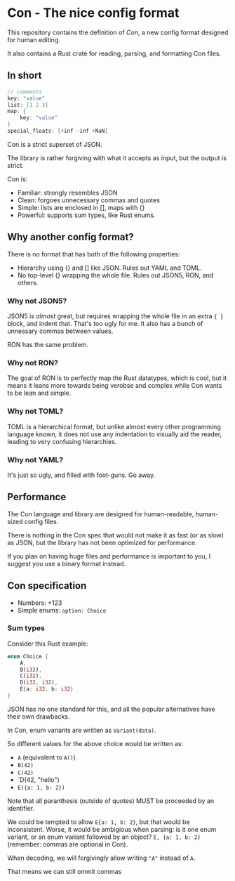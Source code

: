 # Con - The nice config format
This repository contains the definition of _Con_, a new config format designed for human editing.

It also contains a Rust crate for reading, parsing, and formatting Con files.

## In short
```c
// comments
key: "value"
list: [1 2 3]
map: {
    key: "value"
}
special_floats: [+inf -inf +NaN]
```

Con is a strict superset of JSON.

The library is rather forgiving with what it accepts as input, but the output is strict.

Con is:
* Familiar: strongly resembles JSON
* Clean: forgoes unnecessary commas and quotes
* Simple: lists are enclosed in [], maps with {}
* Powerful: supports sum types, like Rust enums.

## Why another config format?
There is no format that has both of the following properties:
* Hierarchy using {} and [] like JSON. Rules out YAML and TOML.
* No top-level {} wrapping the whole file. Rules out JSON5, RON, and others.


### Why not JSON5?
JSON5 is _almost_ great, but requires wrapping the whole file in an extra `{ }` block, and indent that. That's too ugly for me.
It also has a bunch of unnessary commas between values.

RON has the same problem.

### Why not RON?
The goal of RON is to perfectly map the Rust datatypes, which is cool, but it means it leans more towards being verobse and complex while Con wants to be lean and simple.

### Why not TOML?
TOML is a hierarchical format, but unlike almost every other programming language known, it does not use any indentation to visually aid the reader, leading to very confusing hierarchies.

### Why not YAML?
It's just so ugly, and filled with foot-guns. Go away.

## Performance
The Con language and library are designed for human-readable, human-sized config files.

There is nothing in the Con spec that would not make it as fast (or as slow) as JSON,
but the library has not been optimized for performance.

If you plan on having huge files and performance is important to you, I suggest you use a binary format instead.

## Con specification
* Numbers: +123
* Simple enums: `option: Choice`

### Sum types
Consider this Rust example:

```rs
enum Choice {
    A,
    B(i32),
    C(i32),
    D(i32, i32),
    E{a: i32, b: i32}
}
```

JSON has no one standard for this, and all the popular alternatives have their own drawbacks.

In Con, enum variants are written as `Variant(data)`.

So different values for the above choice would be written as:

* `A` (equivalent to `A()`)
* `B(42)`
* `C(42)`
* `D(42, "hello")
* `E({a: 1, b: 2})`

Note that all paranthesis (outside of quotes) MUST be proceeded by an identifier.

We could be tempted to allow `E{a: 1, b: 2}`, but that would be inconsistent. Worse, it would be ambigious when parsing: is it one enum variant, or an enum variant followed by an object? `E, {a: 1, b: 2}` (remember: commas are optional in Con).

When decoding, we will forgivingly allow writing `"A"` instead of `A`.

That means we can still ommit commas
